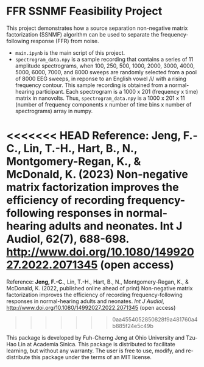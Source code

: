 # FFR SSNMF Feasibility Project

This project demonstrates how a source separation non-negative matrix factorization (SSNMF) algorithm can be used to separate the frequency-following response (FFR) from noise.

- `main.ipynb` is the main script of this project.
- `spectrogram_data.npy` is a sample recording that contains a series of 11 amplitude spectrograms, when 100, 250, 500, 1000, 2000, 3000, 4000, 5000, 6000, 7000, and 8000 sweeps are randomly selected from a pool of 8000 EEG sweeps, in reponse to an English vowel /i/ with a rising frequency contour. This sample recording is obtained from a normal-hearing participant. Each spectrogram is a 1000 x 201 (frequency x time) matrix in nanovolts. Thus, `spectrogram_data.npy` is a 1000 x 201 x 11 (number of frequency components x number of time bins x number of spectrograms) array in numpy.

<<<<<<< HEAD
Reference: Jeng, F.-C., Lin, T.-H., Hart, B., N., Montgomery-Regan, K., & McDonald, K. (2023) Non-negative matrix factorization improves the efficiency of recording frequency-following responses in normal-hearing adults and neonates. Int J Audiol, 62(7), 688-698. http://www.doi.org/10.1080/14992027.2022.2071345 (open access)
=======
Reference: **Jeng, F.-C.**, Lin, T.-H., Hart, B., N., Montgomery-Regan, K., & McDonald, K. (2022, published online ahead of print) Non-negative matrix factorization improves the efficiency of recording frequency-following responses in normal-hearing adults and neonates. _Int J Audiol_, http://www.doi.org/10.1080/14992027.2022.2071345 (open access)
>>>>>>> 0aa4554052850828f9a481760a4b885f24e5c49b

This package is developed by Fuh-Cherng Jeng at Ohio University and Tzu-Hao Lin at Academia Sinica. This package is distributed to facilitate learning, but without any warranty. The user is free to use, modify, and re-distribute this package under the terms of an MIT license.

